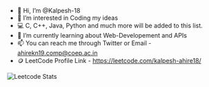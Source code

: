 - 👋 Hi, I’m @Kalpesh-18
- 👀 I’m interested in Coding my ideas
- 💻 C, C++, Java, Python and much more will be added to this list.
- 🌱 I’m currently learning about Web-Developement and APIs
- 📫 You can reach me through Twitter or Email - ahirekn19.comp@coep.ac.in
- 🪙 LeetCode Profile Link - https://leetcode.com/kalpesh-ahire18/


![Leetcode Stats](https://leetcard.jacoblin.cool/kalpesh-ahire18?font=Segoe_UI&ext=activity)
<!---
Kalpesh-18/Kalpesh-18 is a ✨ special ✨ repository because its `README.md` (this file) appears on your GitHub profile.
You can click the Preview link to take a look at your changes.
--->

